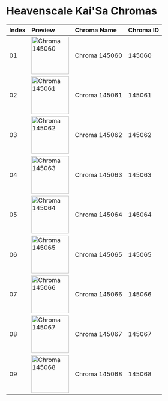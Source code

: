 # Heavenscale Kai'Sa Chromas

| Index | Preview | Chroma Name | Chroma ID |
|:---|:---|:---|:---|
| 01 | <img src='https://raw.communitydragon.org/latest/plugins/rcp-be-lol-game-data/global/default/v1/champion-chroma-images/145/145060.png' alt='Chroma 145060' width='100'> | Chroma 145060 | 145060 |
| 02 | <img src='https://raw.communitydragon.org/latest/plugins/rcp-be-lol-game-data/global/default/v1/champion-chroma-images/145/145061.png' alt='Chroma 145061' width='100'> | Chroma 145061 | 145061 |
| 03 | <img src='https://raw.communitydragon.org/latest/plugins/rcp-be-lol-game-data/global/default/v1/champion-chroma-images/145/145062.png' alt='Chroma 145062' width='100'> | Chroma 145062 | 145062 |
| 04 | <img src='https://raw.communitydragon.org/latest/plugins/rcp-be-lol-game-data/global/default/v1/champion-chroma-images/145/145063.png' alt='Chroma 145063' width='100'> | Chroma 145063 | 145063 |
| 05 | <img src='https://raw.communitydragon.org/latest/plugins/rcp-be-lol-game-data/global/default/v1/champion-chroma-images/145/145064.png' alt='Chroma 145064' width='100'> | Chroma 145064 | 145064 |
| 06 | <img src='https://raw.communitydragon.org/latest/plugins/rcp-be-lol-game-data/global/default/v1/champion-chroma-images/145/145065.png' alt='Chroma 145065' width='100'> | Chroma 145065 | 145065 |
| 07 | <img src='https://raw.communitydragon.org/latest/plugins/rcp-be-lol-game-data/global/default/v1/champion-chroma-images/145/145066.png' alt='Chroma 145066' width='100'> | Chroma 145066 | 145066 |
| 08 | <img src='https://raw.communitydragon.org/latest/plugins/rcp-be-lol-game-data/global/default/v1/champion-chroma-images/145/145067.png' alt='Chroma 145067' width='100'> | Chroma 145067 | 145067 |
| 09 | <img src='https://raw.communitydragon.org/latest/plugins/rcp-be-lol-game-data/global/default/v1/champion-chroma-images/145/145068.png' alt='Chroma 145068' width='100'> | Chroma 145068 | 145068 |
